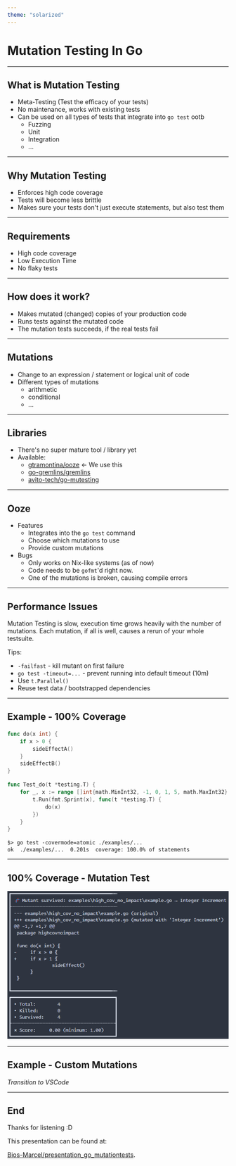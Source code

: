 ```yaml
---
theme: "solarized"
---
```


<style type="text/css">
	p { text-align: left; }
	code {
		max-height: 100% !important;
	}
</style>

# Mutation Testing In Go

---

## What is Mutation Testing

* Meta-Testing (Test the efficacy of your tests)
* No maintenance, works with existing tests
* Can be used on all types of tests that integrate into `go test` ootb
  * Fuzzing
  * Unit
  * Integration
  * ...

---

## Why Mutation Testing

* Enforces high code coverage
* Tests will become less brittle
* Makes sure your tests don't just execute statements, but also test them

---

## Requirements

* High code coverage
* Low Execution Time
* No flaky tests

---

## How does it work?

* Makes mutated (changed) copies of your production code
* Runs tests against the mutated code
* The mutation tests succeeds, if the real tests fail

---

## Mutations

* Change to an expression / statement or logical unit of code
* Different types of mutations
  * arithmetic
  * conditional
  * ...

---

## Libraries

* There's no super mature tool / library yet
* Available:
  * [gtramontina/ooze](https://github.com/gtramontina/ooze) <- We use this
  * [go-gremlins/gremlins](https://github.com/go-gremlins/gremlins)
  * [avito-tech/go-mutesting](https://github.com/avito-tech/go-mutesting)

---

## Ooze

* Features
  * Integrates into the `go test` command
  * Choose which mutations to use
  * Provide custom mutations
* Bugs
  * Only works on Nix-like systems (as of now)
  * Code needs to be `gofmt`'d right now.
  * One of the mutations is broken, causing compile errors 

---

## Performance Issues

Mutation Testing is slow, execution time grows heavily with the number of mutations.
Each mutation, if all is well, causes a rerun of your whole testsuite.

Tips:
* `-failfast` - kill mutant on first failure
* `go test -timeout=...` - prevent running into default timeout (10m)
* Use `t.Parallel()`
* Reuse test data / bootstrapped dependencies

---

## Example - 100% Coverage

```go
func do(x int) {
	if x > 0 {
		sideEffectA()
	}
	sideEffectB()
}
```

```go
func Test_do(t *testing.T) {
	for _, x := range []int{math.MinInt32, -1, 0, 1, 5, math.MaxInt32} {
		t.Run(fmt.Sprint(x), func(t *testing.T) {
			do(x)
		})
	}
}
```

```shell
$> go test -covermode=atomic ./examples/...
ok  ./examples/...  0.201s  coverage: 100.0% of statements
```

---

## 100% Coverage - Mutation Test 

<div>
    <img src="/media/100_percent_output.png"/>
</div>

---

## Example - Custom Mutations

*Transition to VSCode*

---

## End

Thanks for listening :D

This presentation can be found at:

[Bios-Marcel/presentation_go_mutationtests](https://github.com/Bios-Marcel/presentation_go_mutationtests).
